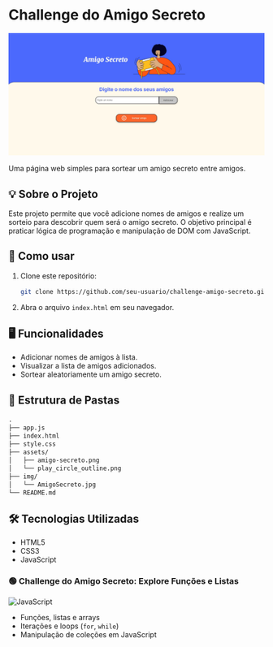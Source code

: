 # Challenge do Amigo Secreto

![Tela do Amigo Secreto](img/AmigoSecreto.jpg)

Uma página web simples para sortear um amigo secreto entre amigos.

## 💡 Sobre o Projeto

Este projeto permite que você adicione nomes de amigos e realize um sorteio para descobrir quem será o amigo secreto. O objetivo principal é praticar lógica de programação e manipulação de DOM com JavaScript.

## 🚀 Como usar

1. Clone este repositório:
   ```sh
   git clone https://github.com/seu-usuario/challenge-amigo-secreto.git
   ```
2. Abra o arquivo `index.html` em seu navegador.

## 🖥️ Funcionalidades

- Adicionar nomes de amigos à lista.
- Visualizar a lista de amigos adicionados.
- Sortear aleatoriamente um amigo secreto.

## 📁 Estrutura de Pastas

```
.
├── app.js
├── index.html
├── style.css
├── assets/
│   ├── amigo-secreto.png
│   └── play_circle_outline.png
├── img/
│   └── AmigoSecreto.jpg
└── README.md
```

## 🛠️ Tecnologias Utilizadas

- HTML5
- CSS3
- JavaScript

### 🟢 Challenge do Amigo Secreto: Explore Funções e Listas  
![JavaScript](https://img.shields.io/badge/JavaScript-F7DF1E?logo=javascript&logoColor=black)  

- Funções, listas e arrays  
- Iterações e loops (`for`, `while`)  
- Manipulação de coleções em JavaScript  
